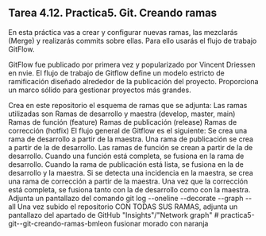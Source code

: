 ## Tarea 4.12. Practica5. Git. Creando ramas

En esta práctica vas a crear y configurar nuevas ramas, las mezclarás (Merge) y realizarás commits sobre ellas. Para ello usarás el flujo de trabajo GitFlow.

GitFlow fue publicado por primera vez y popularizado por Vincent Driessen en nvie. El flujo de trabajo de Gitflow define un modelo estricto de ramificación diseñado alrededor de la publicación del proyecto. Proporciona un marco sólido para gestionar proyectos más grandes.

Crea en este repositorio el esquema de ramas que se adjunta:
Las ramas utilizadas son 
Ramas de desarrollo y maestra (develop, master, main)
Ramas de función (feature)
Ramas de publicación (release)
Ramas de corrección (hotfix)
El flujo general de Gitflow es el siguiente:
Se crea una rama de desarrollo a partir de la maestra.
Una rama de publicación se crea a partir de la de desarrollo.
Las ramas de función se crean a partir de la de desarrollo.
Cuando una función está completa, se fusiona en la rama de desarrollo.
Cuando la rama de publicación está lista, se fusiona en la de desarrollo y la maestra.
Si se detecta una incidencia en la maestra, se crea una rama de corrección a partir de la maestra.
Una vez que la corrección está completa, se fusiona tanto con la de desarrollo como con la maestra.
Adjunta un pantallazo del comando git log --oneline --decorate --graph --all
Una vez subido el repositorio CON TODAS SUS RAMAS, adjunta un pantallazo del apartado de GitHub "Insights"/"Network graph" # practica5-git--git-creando-ramas-bmleon
fusionar morado con naranja



